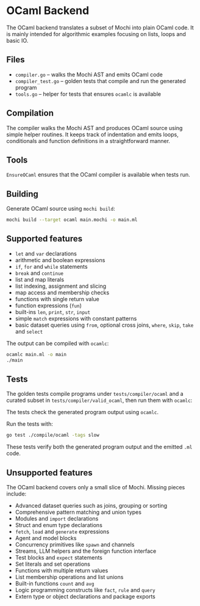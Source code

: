 # OCaml Backend

The OCaml backend translates a subset of Mochi into plain OCaml code.  It is
mainly intended for algorithmic examples focusing on lists, loops and basic IO.

## Files

- `compiler.go` – walks the Mochi AST and emits OCaml code
- `compiler_test.go` – golden tests that compile and run the generated program
- `tools.go` – helper for tests that ensures `ocamlc` is available

## Compilation

The compiler walks the Mochi AST and produces OCaml source using simple helper routines. It keeps track of indentation and emits loops, conditionals and function definitions in a straightforward manner.

## Tools

`EnsureOCaml` ensures that the OCaml compiler is available when tests run.

## Building

Generate OCaml source using `mochi build`:

```bash
mochi build --target ocaml main.mochi -o main.ml
```

## Supported features

- `let` and `var` declarations
- arithmetic and boolean expressions
- `if`, `for` and `while` statements
- `break` and `continue`
- list and map literals
- list indexing, assignment and slicing
- map access and membership checks
- functions with single return value
- function expressions (`fun`)
- built-ins `len`, `print`, `str`, `input`
- simple `match` expressions with constant patterns
- basic dataset queries using `from`, optional cross joins, `where`, `skip`, `take` and `select`


The output can be compiled with `ocamlc`:

```bash
ocamlc main.ml -o main
./main
```

## Tests

The golden tests compile programs under `tests/compiler/ocaml` and a curated
subset in `tests/compiler/valid_ocaml`, then run them with `ocamlc`:

The tests check the generated program output using `ocamlc`.

Run the tests with:

```bash
go test ./compile/ocaml -tags slow
```

These tests verify both the generated program output and the emitted `.ml` code.

## Unsupported features

The OCaml backend covers only a small slice of Mochi. Missing pieces include:

- Advanced dataset queries such as joins, grouping or sorting
- Comprehensive pattern matching and union types
- Modules and `import` declarations
- Struct and enum type declarations
- `fetch`, `load` and `generate` expressions
- Agent and model blocks
- Concurrency primitives like `spawn` and channels
- Streams, LLM helpers and the foreign function interface
- Test blocks and `expect` statements
- Set literals and set operations
- Functions with multiple return values
- List membership operations and list unions
- Built-in functions `count` and `avg`
- Logic programming constructs like `fact`, `rule` and `query`
- Extern type or object declarations and package exports
